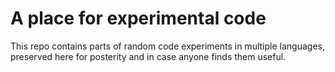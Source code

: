 # A place for experimental code

This repo contains parts of random code experiments in multiple languages, preserved here for posterity and in case anyone finds them useful.
